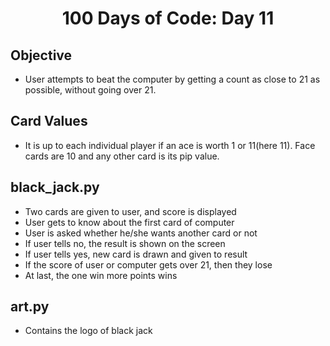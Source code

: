 <h1 align="center">
    100 Days of Code: Day 11
  <br>
</h1>

## Objective
- User attempts to beat the computer by getting a count as close to 21 as possible, without going over 21.

## Card Values
- It is up to each individual player if an ace is worth 1 or 11(here 11). Face cards are 10 and any other card is its pip value.

## black_jack.py
- Two cards are given to user, and score is displayed
- User gets to know about the first card of computer
- User is asked whether he/she wants another card or not
- If user tells no, the result is shown on the screen
- If user tells yes, new card is drawn and given to result
- If the score of user or computer gets over 21, then they lose
- At last, the one win more points wins

## art.py
- Contains the logo of black jack
